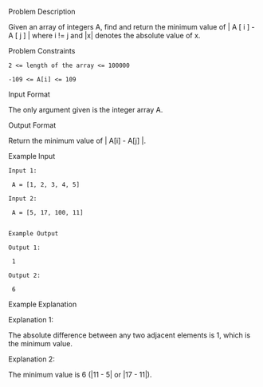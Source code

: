 Problem Description

Given an array of integers A, find and return the minimum value of | A [ i ] - A [ j ] | where i != j and |x| denotes the absolute value of x.



Problem Constraints
    
    2 <= length of the array <= 100000
    
    -109 <= A[i] <= 109



Input Format

The only argument given is the integer array A.



Output Format

Return the minimum value of | A[i] - A[j] |.



Example Input
    
    Input 1:
    
     A = [1, 2, 3, 4, 5]
    
    Input 2:
    
     A = [5, 17, 100, 11]
    
    
    Example Output
    
    Output 1:
    
     1
    
    Output 2:
    
     6


Example Explanation

Explanation 1:

 The absolute difference between any two adjacent elements is 1, which is the minimum value.

Explanation 2:

 The minimum value is 6 (|11 - 5| or |17 - 11|).